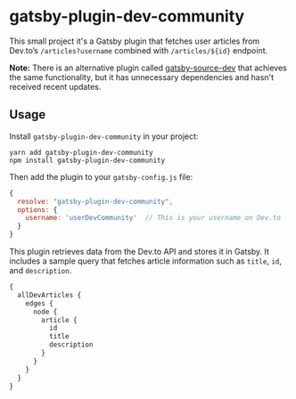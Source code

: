 # gatsby-plugin-dev-community

This small project it's a Gatsby plugin that fetches user articles from Dev.to’s `/articles?username` combined with `/articles/${id}` endpoint.

**Note:** There is an alternative plugin called [gatsby-source-dev](https://github.com/geocine/gatsby-source-dev) that achieves the same functionality, but it has unnecessary dependencies and hasn't received recent updates.


## Usage

Install `gatsby-plugin-dev-community` in your project:

```
yarn add gatsby-plugin-dev-community
npm install gatsby-plugin-dev-community
```

Then add the plugin to your `gatsby-config.js` file:

```js
{
  resolve: "gatsby-plugin-dev-community",
  options: {
    username: 'userDevCommunity'  // This is your username on Dev.to
  }
}
```

This plugin retrieves data from the Dev.to API and stores it in Gatsby. It includes a sample query that fetches article information such as `title`, `id`, and `description`.

```js
{
  allDevArticles {
    edges {
      node {
        article {
          id
          title
          description
        }
      }
    }
  }
}
```
